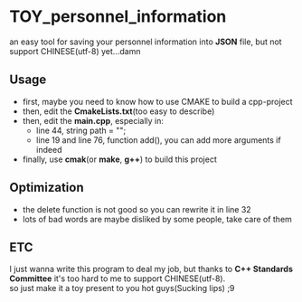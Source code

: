 # TOY_personnel_information
an easy tool for saving your personnel information into **JSON** file, but not support CHINESE(utf-8) yet...damn


## Usage

+ first, maybe you need to know how to use CMAKE to build a cpp-project
+ then, edit the **CmakeLists.txt**(too easy to describe)
+ then, edit the **main.cpp**, especially in: 
  + line 44, string path = "";
  + line 19 and line 76, function add(), you can add more arguments if indeed
+ finally, use **cmak**(or **make**, **g++**) to build this project 

## Optimization
+ the delete function is not good so you can rewrite it in line 32
+ lots of bad words are maybe disliked by some people, take care of them

## ETC
I just wanna write this program to deal my job, but thanks to **C++ Standards Committee** it's too hard to me to support CHINESE(utf-8).    
so just make it a toy present to you hot guys(Sucking lips)    ;9
